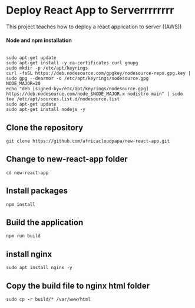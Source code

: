 # Deploy React App to Serverrrrrrrr

This project teaches how to deploy a react application to server ((AWS))

#### Node and npm installation

```

sudo apt-get update
sudo apt-get install -y ca-certificates curl gnupg
sudo mkdir -p /etc/apt/keyrings
curl -fsSL https://deb.nodesource.com/gpgkey/nodesource-repo.gpg.key | sudo gpg --dearmor -o /etc/apt/keyrings/nodesource.gpg
NODE_MAJOR=20
echo "deb [signed-by=/etc/apt/keyrings/nodesource.gpg] https://deb.nodesource.com/node_$NODE_MAJOR.x nodistro main" | sudo tee /etc/apt/sources.list.d/nodesource.list
sudo apt-get update
sudo apt-get install nodejs -y

```

## Clone the repository

```
git clone https://github.com/africacloudpapa/new-react-app.git

```

## Change to new-react-app folder

```
cd new-react-app

```

## Install packages

```
npm install

```

## Build the application

```
npm run build

```

## install nginx

```
sudo apt install nginx -y

```

## Copy the build file to nginx html folder

```
sudo cp -r build/* /var/www/html

```
